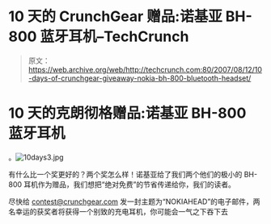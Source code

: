 # 10 天的 CrunchGear 赠品:诺基亚 BH-800 蓝牙耳机–TechCrunch

> 原文：<https://web.archive.org/web/http://techcrunch.com:80/2007/08/12/10-days-of-crunchgear-giveaway-nokia-bh-800-bluetooth-headset/>

# 10 天的克朗彻格赠品:诺基亚 BH-800 蓝牙耳机

。![10days3.jpg](img/84398670d2f03843b750f15817273051.png)

有什么比一个奖更好的？两个奖怎么样！诺基亚给了我们两个他们的极小的 BH-800 耳机作为赠品，我们想把“绝对免费”的节省传递给你，我们的读者。

尽快给 contest@crunchgear.com 发一封主题为“NOKIAHEAD”的电子邮件，两名幸运的获奖者将获得一个别致的充电耳机，你可能会一气之下吞下去